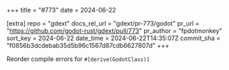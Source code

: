 +++
title = "#773"
date = 2024-06-22

[extra]
repo = "gdext"
docs_rel_url = "gdext/pr-773/godot"
pr_url = "https://github.com/godot-rust/gdext/pull/773"
pr_author = "fpdotmonkey"
sort_key = 2024-06-22
date_time = 2024-06-22T14:35:07Z
commit_sha = "f0856b3dcdebab35d5b96c1567d87cdb6627807d"
+++

Reorder compile errors for `#[derive(GodotClass)]`
